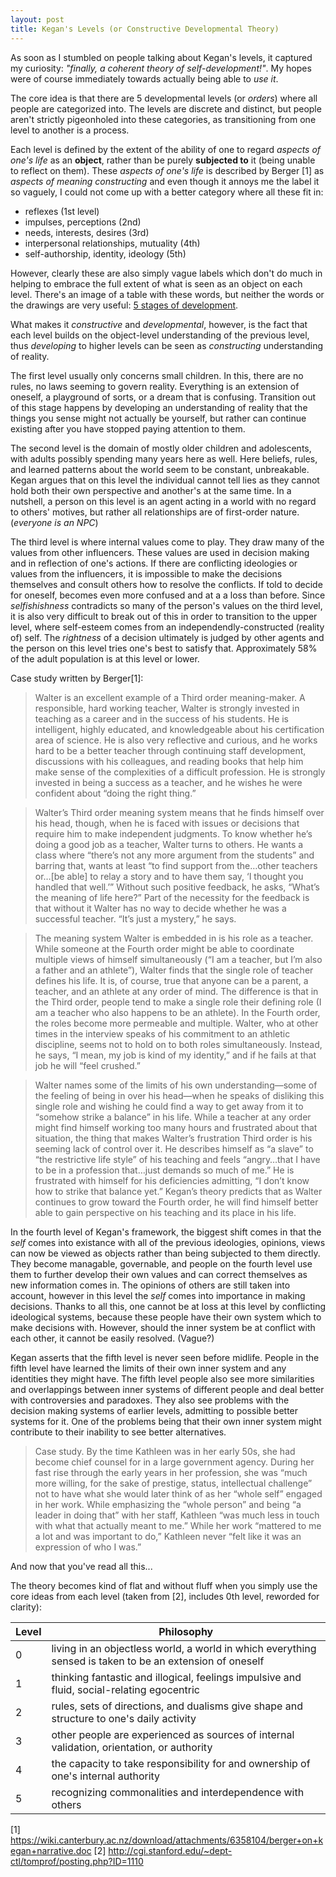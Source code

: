 ```yaml
---
layout: post
title: Kegan's Levels (or Constructive Developmental Theory)
---
```


As soon as I stumbled on people talking about Kegan's levels, it captured my curiosity: _"finally, a coherent theory of self-development!"_. My hopes were of course immediately towards actually being able to _use it_. 

The core idea is that there are 5 developmental levels (or _orders_) where all people are categorized into. The levels are discrete and distinct, but people aren't strictly pigeonholed into these categories, as transitioning from one level to another is a process.

Each level is defined by the extent of the ability of one to regard _aspects of one's life_ as an **object**, rather than be purely **subjected to** it (being unable to reflect on them). These _aspects of one's life_ is described by Berger [1] as _aspects of meaning constructing_ and even though it annoys me the label it so vaguely, I could not come up with a better category where all these fit in: 

* reflexes (1st level) 
* impulses, perceptions (2nd) 
* needs, interests, desires (3rd) 
* interpersonal relationships, mutuality (4th) 
* self-authorship, identity, ideology (5th)

However, clearly these are also simply vague labels which don't do much in helping to embrace the full extent of what is seen as an object on each level. There's an image of a table with these words, but neither the words or the drawings are very useful: [5 stages of development](http://i.imgur.com/K4AVFbW.png).

What makes it _constructive_ and _developmental_, however, is the fact that each level builds on the object-level understanding of the previous level, thus _developing_ to higher levels can be seen as _constructing_ understanding of reality.

The first level usually only concerns small children. In this, there are no rules, no laws seeming to govern reality. Everything is an extension of oneself, a playground of sorts, or a dream that is confusing. Transition out of this stage happens by developing an understanding of reality that the things you sense might not actually be yourself, but rather can continue existing after you have stopped paying attention to them.

The second level is the domain of mostly older children and adolescents, with adults possibly spending many years here as well. Here beliefs, rules, and learned patterns about the world seem to be constant, unbreakable. Kegan argues that on this level the individual cannot tell lies as they cannot hold both their own perspective and another's at the same time. In a nutshell, a person on this level is an agent acting in a world with no regard to others' motives, but rather all relationships are of first-order nature. (_everyone is an NPC_)

The third level is where internal values come to play. They draw many of the values from other influencers. These values are used in decision making and in reflection of one's actions. If there are conflicting ideologies or values from the influencers, it is impossible to make the decisions themselves and consult others how to resolve the conflicts. If told to decide for oneself, becomes even more confused and at a a loss than before. Since _selfishishness_ contradicts so many of the person's values on the third level, it is also very difficult to break out of this in order to transition to the upper level, where self-esteem comes from an independendly-constructed (reality of) self. The _rightness_ of a decision ultimately is judged by other agents and the person on this level tries one's best to satisfy that. Approximately 58% of the adult population is at this level or lower. 

Case study written by Berger[1]:
>Walter is an excellent example of a Third order meaning-maker.  A responsible, hard working teacher, Walter is strongly invested in teaching as a career and in the success of his students.  He is intelligent, highly educated, and knowledgeable about his certification area of science.  He is also very reflective and curious, and he works hard to be a better teacher through continuing staff development, discussions with his colleagues, and reading books that help him make sense of the complexities of a difficult profession.  He is strongly invested in being a success as a teacher, and he wishes he were confident about “doing the right thing.”

>Walter’s Third order meaning system means that he finds himself over his head, though, when he is faced with issues or decisions that require him to make independent judgments.  To know whether he’s doing a good job as a teacher, Walter turns to others.  He wants a class where “there’s not any more argument from the students” and barring that, wants at least “to find support from the…other teachers or…[be able] to relay a story and to have them say, ‘I thought you handled that well.’”  Without such positive feedback, he asks, “What’s the meaning of life here?”  Part of the necessity for the feedback is that without it Walter has no way to decide whether he was a successful teacher.  “It’s just a mystery,” he says.  

>The meaning system Walter is embedded in is his role as a teacher.  While someone at the Fourth order might be able to coordinate multiple views of himself simultaneously (“I am a teacher, but I’m also a father and an athlete”), Walter finds that the single role of teacher defines his life.  It is, of course, true that anyone can be a parent, a teacher, and an athlete at any order of mind.  The difference is that in the Third order, people tend to make a single role their defining role (I am a teacher who also happens to be an athlete).  In the Fourth order, the roles become more permeable and multiple. Walter, who at other times in the interview speaks of his commitment to an athletic discipline, seems not to hold on to both roles simultaneously.  Instead, he says, “I mean, my job is kind of my identity,” and if he fails at that job he will “feel crushed.” 

>Walter names some of the limits of his own understanding—some of the feeling of being in over his head—when he speaks of disliking this single role and wishing he could find a way to get away from it to “somehow strike a balance” in his life.   While a teacher at any order might find himself working too many hours and frustrated about that situation, the thing that makes Walter’s frustration Third order is his seeming lack of control over it.  He describes himself as “a slave” to “the restrictive life style” of his teaching and feels “angry…that I have to be in a profession that…just demands so much of me.”  He is frustrated with himself for his deficiencies admitting, “I don’t know how to strike that balance yet.”  Kegan’s theory predicts that as Walter continues to grow toward the Fourth order, he will find himself better able to gain perspective on his teaching and its place in his life. 

In the fourth level of Kegan's framework, the biggest shift comes in that the _self_ comes into existance with all of the previous ideologies, opinions, views can now be viewed as objects rather than being subjected to them directly. They become managable, governable, and people on the fourth level use them to further develop their own values and can correct themselves as new information comes in. The opinions of others are still taken into account, however in this level the _self_ comes into importance in making decisions. Thanks to all this, one cannot be at loss at this level by conflicting ideological systems, because these people have their own system which to make decisions with. However, should the inner system be at conflict with each other, it cannot be easily resolved. (Vague?)

Kegan asserts that the fifth level is never seen before midlife. People in the fifth level have learned the limits of their own inner system and any identities they might have. The fifth level people also see more similarities and overlappings between inner systems of different people and deal better with controversies and paradoxes. They also see problems with the decision making systems of earlier levels, admitting to possible better systems for it. One of the problems being that their own inner system might contribute to their inability to see better alternatives.

>Case study.  By the time Kathleen was in her early 50s, she had become chief counsel for in a large government agency.  During her fast rise through the early years in her profession, she was “much more willing, for the sake of prestige, status, intellectual challenge” not to have what she would later think of as her “whole self” engaged in her work.  While emphasizing the “whole person” and being “a leader in doing that” with her staff, Kathleen “was much less in touch with what that actually meant to me.”  While her work “mattered to me a lot and was important to do,” Kathleen never “felt like it was an expression of who I was.”


And now that you've read all this...

The theory becomes kind of flat and without fluff when you simply use the core ideas from each level (taken from [2], includes 0th level, reworded for clarity):

| Level   | Philosophy   |
| -----   | ----------   |
| 0 | living in an objectless world, a world in which everything sensed is taken to be an extension of oneself |
| 1 | thinking fantastic and illogical, feelings impulsive and fluid, social-relating egocentric |
| 2 | rules, sets of directions, and dualisms give shape and structure to one's daily activity |
| 3 | other people are experienced as sources of internal validation, orientation, or authority |
| 4 | the capacity to take responsibility for and ownership of one's internal authority |
| 5 | recognizing commonalities and interdependence with others |



[1] https://wiki.canterbury.ac.nz/download/attachments/6358104/berger+on+kegan+narrative.doc
[2] http://cgi.stanford.edu/~dept-ctl/tomprof/posting.php?ID=1110